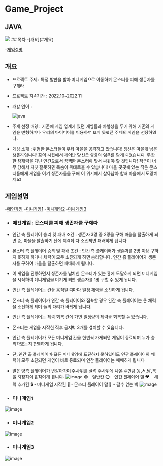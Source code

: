 Game_Project
=============
JAVA
-------------
<img src="https://capsule-render.vercel.app/api?type=Soft&color=03429a&height=150&section=header&text=GAME_PROJECT&fontSize=50&fontColor=ffffff" />
## 목차
  -[개요](#개요)
  
  -[게임설명](#게임설명)
## 개요
- 프로젝트 주제 : 특정 발판을 밟아 미니게임으로 이동하며 몬스터를 피해 생존자를 구해라
- 프로젝트 지속기간 : 2022.10~2022.11
- 개발 언어 :
  
  ![java](https://img.shields.io/badge/Java-ED8B00?style=for-the-badge&logo=openjdk&logoColor=white)
- 주제 선정 배경 : 기존에 게임 업계에 있던 게임들과 차별성을 두기 위해 기존의 게임을 변형하거나 우리의 아이디어를 이용하여 보지 못했던 주제의 게임을 선정하였다.
- 게임 소개 : 위험한 몬스터들이 우리 마을을 공격하고 있습니다! 당신은 마을에 남은 생존자입니다! 꿈의 시련에서 깨어난 당신은 영웅의 임무를 맡게 되었습니다! 무한한 잠재력을 지닌 인간으로서 끔찍한 몬스터에 맞서 싸워야 할 것입니다! 적군이 너무 강해서 자칫 잘못하면 목숨이 위태로울 수 있습니다! 마을 곳곳에 있는 작은 몬스터들에게 게임을 이겨 생존자들을 구해 이 위기에서 살아남아 함께 마을에서 도망치세요!
  
## 게임설명
-[메인게임](#메인게임)
-[미니게임1](#미니게임1)
-[미니게임2](#미니게임2)
-[미니게임3](#미니게임3)

- ### 메인게임 : 몬스터를 피해 생존자를 구해라
- 인간 측 플레이어 승리 및 패배 조건 : 생존자 3명 중 2명을 구해 마을을 탈출하게 되면 승, 마을을 탈출하기 전에 체력이 다 소진되면 패배하게 됩니다
- 몬스터 측 플레이어 승리 및 패배 조건 : 인간 측 플레이어가 생존자를 2명 이상 구하지 못하게 하거나 체력이 모두 소진되게 하면 승리합니다. 인간 츩 플레이어가 생존자를 구하여 마을을 탈출하면 패배하게 됩니다.
- 이 게임을 진행하면서 생존자를 납치한 몬스터가 있는 칸에 도달하게 되면 미니게임을 시작하여 미니게임을 이기게 되면 생존자를 1명 구할 수 있게 됩니다.
- 인간 측 플레이어는 칸을 움직일 때마다 일정 체력을 소진하게 됩니다.
- 몬스터 측 플레이어가 인간 측 플레이어와 접촉할 경우 인간 측 플레이어는 큰 체력을 소진하게 되며 둘의 자리가 바뀌게 됩니다.
- 인간 측 플레이어는 체력 회복 칸에 가면 일정량의 체력을 회복할 수 있습니다.
- 몬스터는 게임을 시작한 직후 금지벽 3개를 설치할 수 있습니다.
- 인간 측 플레이어가 모든 미니게임 칸을 한번씩 가게되면 게임이 종료되며 누가 승리하였는지 판별하게 됩니다.
- 단, 인간 츨 플레이어가 모든 미니게임에 도달하지 못하였어도 인간 플레이어의 체력이 모두 소진되면 게임이 바로 종료되며 인간 플레이어는 패배하게 됩니다.
- 말은 양측 플레이어가 번갈아가며 주사위를 굴려 주사위에 나온 수만큼 동,서,남,북을 지정하여 움직이게 됩니다.
![image](https://github.com/SeoooooNyeong/Game_Project_Java/assets/113419106/3d005da5-5ff0-43c3-918d-8eabddcf1dda)
🟣 - 일반칸
⭕ - 인간 플레이어 말
❤ - 체력 추가칸
💲 - 미니게임 시작칸
👹 - 몬스터 플레이어 말
🚫 - 갈수 없는 벽
![image](https://github.com/SeoooooNyeong/Game_Project_Java/assets/113419106/84421cea-8b9a-4ba4-89a4-47a7f34423c9)


- ### 미니게임1 
![image](https://github.com/SeoooooNyeong/Game_Project_Java/assets/113419106/f40fbee4-48bb-4615-b931-72210edd2e7e)

- ### 미니게임2
![image](https://github.com/SeoooooNyeong/Game_Project_Java/assets/113419106/65158792-e89d-41ea-969b-f125b04bed3a)

- ### 미니게임3
![image](https://github.com/SeoooooNyeong/Game_Project_Java/assets/113419106/79ad778b-e204-41df-894a-4716762c2d36)
